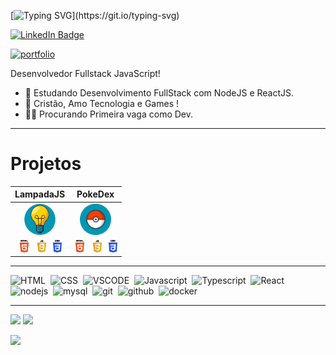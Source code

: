 [![Typing SVG](https://readme-typing-svg.demolab.com?font=Fira+Code&pause=1000&color=F7F7F7&random=false&width=435&lines=%F0%9F%99%8B%E2%80%8D%E2%99%82%EF%B8%8F+Oii%2C+eu+sou+o+Isaac!)](https://git.io/typing-svg)

  <div id="badges">
  <a href = "https://www.linkedin.com/in/isaac-bonifacio-dias-14381a261/">
    <img src="https://img.shields.io/badge/LinkedIn-blue?style=for-the-badge&logo=linkedin&logoColor=white" alt="LinkedIn Badge"/>
  </a>

[![portfolio](https://img.shields.io/badge/my_portfolio-000?style=for-the-badge&logo=ko-fi&logoColor=white)](https://isaacboniii.github.io/Portfolio/)

</div>

Desenvolvedor Fullstack JavaScript!

- 🧠 Estudando Desenvolvimento FullStack com NodeJS e ReactJS.
- 🙏 Cristão, Amo Tecnologia e Games !
- 👩‍💻 Procurando Primeira vaga como Dev.

---

 <h1><strong>Projetos</strong></h1>

|LampadaJS|PokeDex|
|:------:|:------:|
|<a href="https://lampada-js-mu.vercel.app/"><img height="50px" src="https://github.com/Isaacboniii/LampadaJS/blob/main/lampada-logo.png" /></a>|<a href=""><img height="50px" src="https://github.com/Isaacboniii/Pokedex/blob/main/PokeBola.png" /></a>
|<img height="20px" src="https://github.com/DanielGalves/img/blob/main/HTML5.png"/><img height="20px" src="https://github.com/DanielGalves/img/blob/main/JavaScript.png"/><img height="20px" src="https://github.com/DanielGalves/img/blob/main/css3.png"/>|<img height="20px" src="https://github.com/DanielGalves/img/blob/main/HTML5.png"/><img height="20px" src="https://github.com/DanielGalves/img/blob/main/JavaScript.png"/><img height="20px" src="https://github.com/DanielGalves/img/blob/main/css3.png"/>|

---

<div>
  <img src="https://cdn.jsdelivr.net/gh/devicons/devicon/icons/html5/html5-original.svg" title="HTML" alt="HTML" width="40" height="40"/>&nbsp;
  <img src="https://cdn.jsdelivr.net/gh/devicons/devicon/icons/css3/css3-original.svg" title="CSS" alt="CSS" width="40" height="40"/>&nbsp;
  <img src="https://cdn.jsdelivr.net/gh/devicons/devicon/icons/vscode/vscode-original.svg" title="VSCODE" alt="VSCODE" width="40" height="40"/>&nbsp;
  <img src="https://cdn.jsdelivr.net/gh/devicons/devicon/icons/javascript/javascript-original.svg" title="Javascript" alt="Javascript" width="40" height="40"/>&nbsp;
  <img src="https://cdn.jsdelivr.net/gh/devicons/devicon/icons/typescript/typescript-original.svg" title="Typescript" alt="Typescript" width="40" height="40"/>&nbsp;
  <img src="https://cdn.jsdelivr.net/gh/devicons/devicon/icons/react/react-original.svg" title="React" alt="React" width="40" height="40"/>&nbsp;
  <img src="https://cdn.jsdelivr.net/gh/devicons/devicon/icons/nodejs/nodejs-original.svg" title="nodejs" alt="nodejs" width="40" height="40"/>&nbsp;
  <img src="https://cdn.jsdelivr.net/gh/devicons/devicon/icons/mysql/mysql-original-wordmark.svg" title="mysql" alt="mysql" width="40" height="40"/>&nbsp;
  <img src="https://cdn.jsdelivr.net/gh/devicons/devicon/icons/git/git-original.svg" title="git" alt="git" width="40" height="40"/>&nbsp;
  <img src="https://cdn.jsdelivr.net/gh/devicons/devicon/icons/github/github-original.svg" title="github" alt="github" width="40" height="40"/>&nbsp;
  <img src="https://cdn.jsdelivr.net/gh/devicons/devicon/icons/docker/docker-original.svg" title="docker" alt="docker" width="40" height="40"/>&nbsp;
</div>

---

<div align = "left">
<img height = "200em" src="https://github-readme-stats.vercel.app/api/top-langs/?username=Isaacboniii&show_icons=true&theme=aura&count_private=true"/>
<img height = "200em" src="https://github-readme-stats.vercel.app/api?username=Isaacboniii&show_icons=true&show_icons=true&theme=aura&count_private=true" />
</div>

![](https://komarev.com/ghpvc/?username=Isaacboniii&label=PROFILE+VIEWS)
